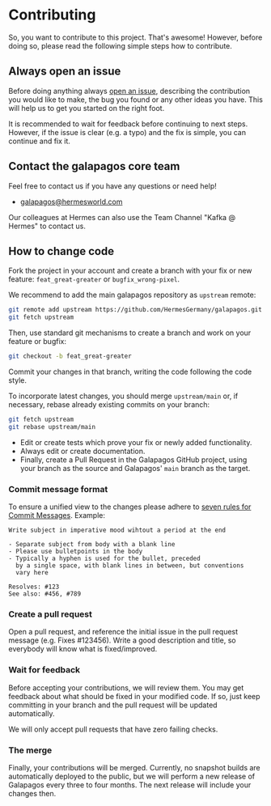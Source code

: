 # Contributing

So, you want to contribute to this project. That's awesome! However, before doing so, please read the following simple steps how to contribute.


## Always open an issue

Before doing anything always [open an issue](https://github.com/HermesGermany/galapagos/issues), 
describing the contribution you would like to make, the bug you found or any other ideas you have. 
This will help us to get you started on the right foot.

It is recommended to wait for feedback before continuing to next steps. However, if 
the issue is clear (e.g. a typo) and the fix is simple, you can continue and fix it.


## Contact the galapagos core team

Feel free to contact us if you have any questions or need help!

* galapagos@hermesworld.com

Our colleagues at Hermes can also use the Team Channel "Kafka @ Hermes" to contact us.


## How to change code

Fork the project in your account and create a branch with your fix or new feature: `feat_great-greater`
or `bugfix_wrong-pixel`.

We recommend to add the main galapagos repository as `upstream` remote:

```bash
git remote add upstream https://github.com/HermesGermany/galapagos.git
git fetch upstream
```

Then, use standard git mechanisms to create a branch and work on your feature or bugfix:

```bash
git checkout -b feat_great-greater
```

Commit your changes in that branch, writing the code following the code style.

To incorporate latest changes, you should merge `upstream/main` or, if necessary, rebase already existing commits on
your branch:

```bash
git fetch upstream
git rebase upstream/main
```

* Edit or create tests which prove your fix or newly added functionality.
* Always edit or create documentation.
* Finally, create a Pull Request in the Galapagos GitHub project, using your branch as the source and Galapagos' `main`
  branch as the target.

### Commit message format

To ensure a unified view to the changes please adhere
to [seven rules for Commit Messages](https://chris.beams.io/posts/git-commit/#seven-rules).
Example:

    Write subject in imperative mood wihtout a period at the end
    
    - Separate subject from body with a blank line
    - Please use bulletpoints in the body
    - Typically a hyphen is used for the bullet, preceded
      by a single space, with blank lines in between, but conventions
      vary here
    
    Resolves: #123
    See also: #456, #789


### Create a pull request

Open a pull request, and reference the initial issue in the pull request message (e.g. Fixes #123456). 
Write a good description and title, so everybody will know what is fixed/improved.

### Wait for feedback

Before accepting your contributions, we will review them. You may get feedback about what should be 
fixed in your modified code. If so, just keep committing in your branch and the pull request will be 
updated automatically.

We will only accept pull requests that have zero failing checks.


### The merge

Finally, your contributions will be merged. Currently, no snapshot builds are automatically deployed to the public, but
we will perform a new release of Galapagos every three to four months. The next release will include your changes then.
